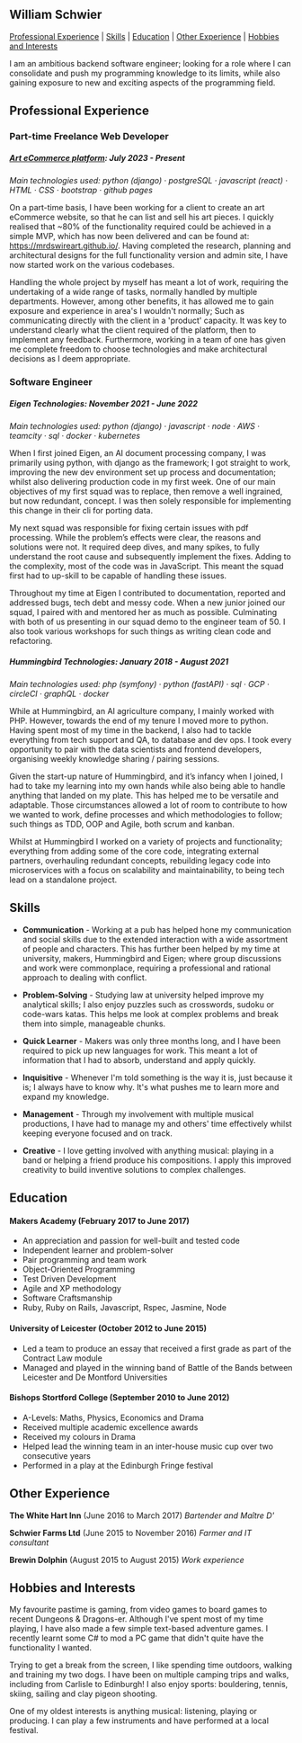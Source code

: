 ## William Schwier

[Professional Experience](#professional-experience) | [Skills](#skills) | [Education](#education) | [Other Experience](#other-experience) | [Hobbies and Interests](#hobbies-and-interests)

I am an ambitious backend software engineer; looking for a role where I can consolidate and push my programming knowledge to its limits, while also gaining exposure to new and exciting aspects of the programming field.


## Professional Experience

### Part-time Freelance Web Developer
##### [Art eCommerce platform](https://mrdswireart.github.io/): July 2023 - Present
*Main technologies used: python (django) · postgreSQL · javascript (react) · HTML · CSS · bootstrap · github pages*

On a part-time basis, I have been working for a client to create an art eCommerce website, so that he can list and sell his art pieces. I quickly realised that ~80% of the functionality required could be achieved in a simple MVP, which has now been delivered and can be found at: https://mrdswireart.github.io/. Having completed the research, planning and architectural designs for the full functionality version and admin site, I have now started work on the various codebases.

Handling the whole project by myself has meant a lot of work, requiring the undertaking of a wide range of tasks, normally handled by multiple departments. However, among other benefits, it has allowed me to gain exposure and experience in area's I wouldn't normally; Such as communicating directly with the client in a 'product' capacity. It was key to understand clearly what the client required of the platform, then to implement any feedback. Furthermore, working in a team of one has given me complete freedom to choose technologies and make architectural decisions as I deem appropriate.

### Software Engineer
##### Eigen Technologies: November 2021 - June 2022
*Main technologies used: python (django) · javascript · node · AWS · teamcity · sql · docker · kubernetes*

When I first joined Eigen, an AI document processing company, I was primarily using python, with django as the framework; I got straight to work, improving the new dev environment set up process and documentation; whilst also delivering production code in my first week. One of our main objectives of my first squad was to replace, then remove a well ingrained, but now redundant, concept. I was then solely responsible for implementing this change in their cli for porting data.

My next squad was responsible for fixing certain issues with pdf processing. While the problem’s effects were clear, the reasons and solutions were not. It required deep dives, and many spikes, to fully understand the root cause and subsequently implement the fixes. Adding to the complexity, most of the code was in JavaScript. This meant the squad first had to up-skill to be capable of handling these issues. 

Throughout my time at Eigen I contributed to documentation, reported and addressed bugs, tech debt and messy code. When a new junior joined our squad, I paired with and mentored her as much as possible. Culminating with both of us presenting in our squad demo to the engineer team of 50. I also took various workshops for such things as writing clean code and refactoring.

##### Hummingbird Technologies: January 2018 - August 2021
*Main technologies used: php (symfony) · python (fastAPI) · sql · GCP · circleCI · graphQL · docker*

While at Hummingbird, an AI agriculture company, I mainly worked with PHP. However, towards the end of my tenure I moved more to python. Having spent most of my time in the backend, I also had to tackle everything from tech support and QA, to database and dev ops. I took every opportunity to pair with the data scientists and frontend developers, organising weekly knowledge sharing / pairing sessions.

Given the start-up nature of Hummingbird, and it’s infancy when I joined, I had to take my learning into my own hands while also being able to handle anything that landed on my plate. This has helped me to be versatile and adaptable. Those circumstances allowed a lot of room to contribute to how we wanted to work, define processes and which methodologies to follow; such things as TDD, OOP and Agile, both scrum and kanban.

Whilst at Hummingbird I worked on a variety of projects and functionality; everything from adding some of the core code, integrating external partners, overhauling redundant concepts, rebuilding legacy code into microservices with a focus on scalability and maintainability, to being tech lead on a standalone project.


## Skills

- **Communication** - Working at a pub has helped hone my communication and social skills due to the extended interaction with a wide assortment of people and characters. This has further been helped by my time at university, makers, Hummingbird and Eigen; where group discussions and work were commonplace, requiring a professional and rational approach to dealing with conflict.

- **Problem-Solving** - Studying law at university helped improve my analytical skills; I also enjoy puzzles such as crosswords, sudoku or code-wars katas. This helps me look at complex problems and break them into simple, manageable chunks.

- **Quick Learner** - Makers was only three months long, and I have been required to pick up new languages for work. This meant a lot of information that I had to absorb, understand and apply quickly.

- **Inquisitive** - Whenever I'm told something is the way it is, just because it is; I always have to know why. It's what pushes me to learn more and expand my knowledge.

- **Management** - Through my involvement with multiple musical productions, I have had to manage my and others' time effectively whilst keeping everyone focused and on track.

- **Creative** - I love getting involved with anything musical: playing in a band or helping a friend produce his compositions. I apply this improved creativity to build inventive solutions to complex challenges.


## Education

#### Makers Academy (February 2017 to June 2017)

- An appreciation and passion for well-built and tested code
- Independent learner and problem-solver
- Pair programming and team work
- Object-Oriented Programming
- Test Driven Development
- Agile and XP methodology
- Software Craftsmanship
- Ruby, Ruby on Rails, Javascript, Rspec, Jasmine, Node

#### University of Leicester (October 2012 to June 2015)

- Led a team to produce an essay that received a first grade as part of the Contract Law module
- Managed and played in the winning band of Battle of the Bands between Leicester and De Montford Universities

#### Bishops Stortford College (September 2010 to June 2012)

- A-Levels: Maths, Physics, Economics and Drama
- Received multiple academic excellence awards
- Received my colours in Drama
- Helped lead the winning team in an inter-house music cup over two consecutive years
- Performed in a play at the Edinburgh Fringe festival


## Other Experience

**The White Hart Inn** (June 2016 to March 2017)
*Bartender and Maître D'*

**Schwier Farms Ltd** (June 2015 to November 2016)
*Farmer and IT consultant*

**Brewin Dolphin** (August 2015 to August 2015)
*Work experience*  


## Hobbies and Interests

My favourite pastime is gaming, from video games to board games to recent Dungeons & Dragons-er. Although I've spent most of my time playing, I have also made a few simple text-based adventure games. I recently learnt some C# to mod a PC game that didn't quite have the functionality I wanted. 

Trying to get a break from the screen, I like spending time outdoors, walking and training my two dogs. I have been on multiple camping trips and walks, including from Carlisle to Edinburgh! I also enjoy sports: bouldering, tennis, skiing, sailing and clay pigeon shooting. 

One of my oldest interests is anything musical: listening, playing or producing. I can play a few instruments and have performed at a local festival.
